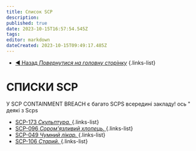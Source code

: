 ```yaml
---
title: Список SCP
description: 
published: true
date: 2023-10-15T16:57:54.545Z
tags: 
editor: markdown
dateCreated: 2023-10-15T09:49:17.485Z
---
```


- [:arrow_backward: Назад *Повернутися на головну сторінку*](/ua/home)
{.links-list}
# СПИСКИ SCP
У SCP CONTAINMENT BREACH є багато SCPS всередині закладу! ось " деякі з Scps
- [SCP-173 *Скульптура.* ](/uk/game/scp-173)
{.links-list}
- [SCP-096 *Сором'язливий хлопець.* ](/uk/game/scp096)
{.links-list}
- [SCP-049 *Чумний лікар.* ](/uk/game/scp049)
{.links-list}
- [SCP-106 *Старий.* ](/uk/game/scp106)
{.links-list}